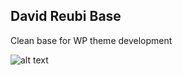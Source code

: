 ## David Reubi Base ##

Clean base for WP theme development

![alt text](https://github.com/alastair38/ac_base/blob/master/screenshot.png "AC Base screenshot")
